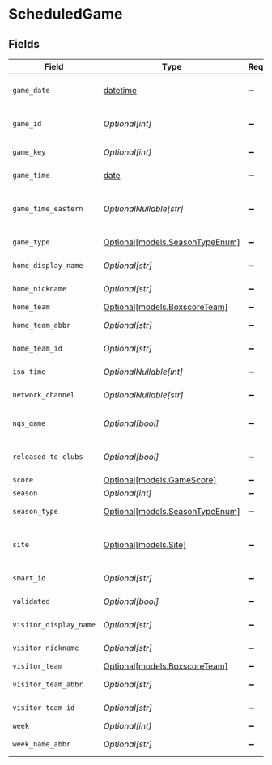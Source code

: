 # ScheduledGame


## Fields

| Field                                                                        | Type                                                                         | Required                                                                     | Description                                                                  | Example                                                                      |
| ---------------------------------------------------------------------------- | ---------------------------------------------------------------------------- | ---------------------------------------------------------------------------- | ---------------------------------------------------------------------------- | ---------------------------------------------------------------------------- |
| `game_date`                                                                  | [datetime](https://docs.python.org/3/library/datetime.html#datetime-objects) | :heavy_minus_sign:                                                           | Game date (YYYY-MM-DD format)                                                |                                                                              |
| `game_id`                                                                    | *Optional[int]*                                                              | :heavy_minus_sign:                                                           | Game identifier (format is YYYYMMDDNN)                                       |                                                                              |
| `game_key`                                                                   | *Optional[int]*                                                              | :heavy_minus_sign:                                                           | Unique game key                                                              | 59892                                                                        |
| `game_time`                                                                  | [date](https://docs.python.org/3/library/datetime.html#date-objects)         | :heavy_minus_sign:                                                           | Game time in UTC                                                             |                                                                              |
| `game_time_eastern`                                                          | *OptionalNullable[str]*                                                      | :heavy_minus_sign:                                                           | Game time in Eastern timezone (HH:MM:SS)                                     |                                                                              |
| `game_type`                                                                  | [Optional[models.SeasonTypeEnum]](../models/seasontypeenum.md)               | :heavy_minus_sign:                                                           | Type of NFL season                                                           | REG                                                                          |
| `home_display_name`                                                          | *Optional[str]*                                                              | :heavy_minus_sign:                                                           | Home team display name                                                       |                                                                              |
| `home_nickname`                                                              | *Optional[str]*                                                              | :heavy_minus_sign:                                                           | Home team nickname                                                           |                                                                              |
| `home_team`                                                                  | [Optional[models.BoxscoreTeam]](../models/boxscoreteam.md)                   | :heavy_minus_sign:                                                           | N/A                                                                          |                                                                              |
| `home_team_abbr`                                                             | *Optional[str]*                                                              | :heavy_minus_sign:                                                           | Home team abbreviation                                                       |                                                                              |
| `home_team_id`                                                               | *Optional[str]*                                                              | :heavy_minus_sign:                                                           | Home team identifier                                                         |                                                                              |
| `iso_time`                                                                   | *OptionalNullable[int]*                                                      | :heavy_minus_sign:                                                           | Unix timestamp in milliseconds                                               |                                                                              |
| `network_channel`                                                            | *OptionalNullable[str]*                                                      | :heavy_minus_sign:                                                           | Broadcast network                                                            | NBC                                                                          |
| `ngs_game`                                                                   | *Optional[bool]*                                                             | :heavy_minus_sign:                                                           | Whether Next Gen Stats are available                                         |                                                                              |
| `released_to_clubs`                                                          | *Optional[bool]*                                                             | :heavy_minus_sign:                                                           | Whether game info is released to clubs                                       |                                                                              |
| `score`                                                                      | [Optional[models.GameScore]](../models/gamescore.md)                         | :heavy_minus_sign:                                                           | N/A                                                                          |                                                                              |
| `season`                                                                     | *Optional[int]*                                                              | :heavy_minus_sign:                                                           | Season year                                                                  |                                                                              |
| `season_type`                                                                | [Optional[models.SeasonTypeEnum]](../models/seasontypeenum.md)               | :heavy_minus_sign:                                                           | Type of NFL season                                                           | REG                                                                          |
| `site`                                                                       | [Optional[models.Site]](../models/site.md)                                   | :heavy_minus_sign:                                                           | Stadium or venue information for a game                                      |                                                                              |
| `smart_id`                                                                   | *Optional[str]*                                                              | :heavy_minus_sign:                                                           | Smart identifier for the game                                                |                                                                              |
| `validated`                                                                  | *Optional[bool]*                                                             | :heavy_minus_sign:                                                           | Whether game info is validated                                               |                                                                              |
| `visitor_display_name`                                                       | *Optional[str]*                                                              | :heavy_minus_sign:                                                           | Visitor team display name                                                    |                                                                              |
| `visitor_nickname`                                                           | *Optional[str]*                                                              | :heavy_minus_sign:                                                           | Visitor team nickname                                                        |                                                                              |
| `visitor_team`                                                               | [Optional[models.BoxscoreTeam]](../models/boxscoreteam.md)                   | :heavy_minus_sign:                                                           | N/A                                                                          |                                                                              |
| `visitor_team_abbr`                                                          | *Optional[str]*                                                              | :heavy_minus_sign:                                                           | Visitor team abbreviation                                                    |                                                                              |
| `visitor_team_id`                                                            | *Optional[str]*                                                              | :heavy_minus_sign:                                                           | Visitor team identifier                                                      |                                                                              |
| `week`                                                                       | *Optional[int]*                                                              | :heavy_minus_sign:                                                           | Week number                                                                  |                                                                              |
| `week_name_abbr`                                                             | *Optional[str]*                                                              | :heavy_minus_sign:                                                           | Week name abbreviation                                                       | Week 4                                                                       |